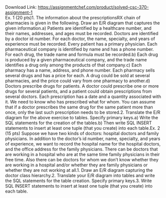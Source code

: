 Download Link: https://assignmentchef.com/product/solved-csc-370-assignment-1
<br>
Ex. 1 (20 pts)1. The information about the prescriptionsRX chain of pharmacies is given in the following. Draw an E/R diagram that captures the given information.a) Patients are identified by a healthcare number, and their names, addresses, and ages must be recorded. Doctors are identified by a doctor id number. For each doctor, the name, specialty, and years of experience must be recorded. Every patient has a primary physician. Each pharmaceutical company is identified by name and has a phone number. For each drug, the trade name and formula must be recorded.b) Each drug is produced by a given pharmaceutical company, and the trade name identifies a drug only among the products of that company.c) Each pharmacy has a name, address, and phone number. Each pharmacy sells several drugs and has a price for each. A drug could be sold at several pharmacies, and the price could vary from one pharmacy to another.d) Doctors prescribe drugs for patients. A doctor could prescribe one or more drugs for several patients, and a patient could obtain prescriptions from several doctors. Each prescription has a date and a quantity associated with it. We need to know who has prescribed what for whom. You can assume that if a doctor prescribes the same drug for the same patient more than once, only the last such prescription needs to be stored.2. Translate the E/R diagram for the above exercise to tables. Specify primary keys.a) Write the SQL statements for the creation of the tables.b) Then write SQL INSERT statements to insert at least one tuple (that you create) into each table.Ex. 2 (15 pts) Suppose we have two kinds of doctors: hospital doctors and family physicians. In addition to the doctor’s id number, name, specialty, and years of experience, we want to record the hospital name for the hospital doctors, and the office address for the family physicians. There can be doctors that are working in a hospital who are at the same time family physicians in their free time. Also there can be doctors for whom we don’t know whether they are working in a hospital and/or whether they are family physicians or whether they are not working at all.1. Draw an E/R diagram capturing the doctor class hierarchy.2. Translate your E/R diagram into tables and write the SQL statements for the table creation. Specify primary keys.3. Write SQL INSERT statements to insert at least one tuple (that you create) into each table.